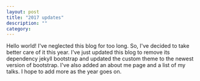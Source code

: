 ```yaml
---
layout: post
title: "2017 updates"
description: ""
category: 
---
```


Hello world! I've neglected this blog for too long. So, I've decided to take better care of it this year. I've just updated this blog to remove its dependency jekyll bootstrap and updated the custom theme to the newest version of bootstrap. I've also added an about me page and a list of my talks. I hope to add more as the year goes on.
 